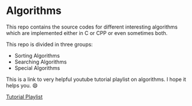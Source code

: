 # Algorithms

This repo contains the source codes for different interesting algorithms which are implemented either in C or CPP or even sometimes both.

This repo is divided in three groups:

- Sorting Algorithms
- Searching Algorithms
- Special Algorithms

This is a link to very helpful youtube tutorial playlist on algorithms. I hope it helps you. 😄

<u>[Tutorial Playlist](https://www.youtube.com/playlist?list=PLDN4rrl48XKpZkf03iYFl-O29szjTrs_O) </u>
